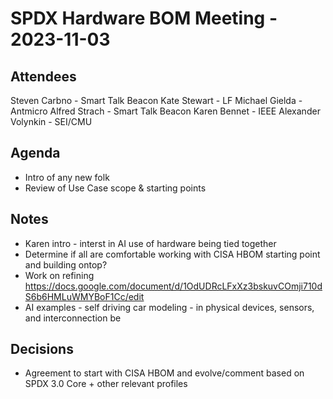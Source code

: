 # SPDX Hardware BOM Meeting - 2023-11-03

## Attendees
Steven Carbno - Smart Talk Beacon
Kate Stewart - LF
Michael Gielda - Antmicro
Alfred Strach - Smart Talk Beacon
Karen Bennet - IEEE
Alexander Volynkin - SEI/CMU

## Agenda
* Intro of any new folk
* Review of Use Case scope & starting points

## Notes
* Karen intro - interst in AI use of hardware being tied together
* Determine if all are comfortable working with CISA HBOM starting point and building ontop?
* Work on refining https://docs.google.com/document/d/1OdUDRcLFxXz3bskuvCOmji710dS6b6HMLuWMYBoF1Cc/edit
* AI examples - self driving car modeling - in physical devices,  sensors, and interconnection be

## Decisions
* Agreement to start with CISA HBOM and evolve/comment based on SPDX 3.0 Core + other relevant profiles
